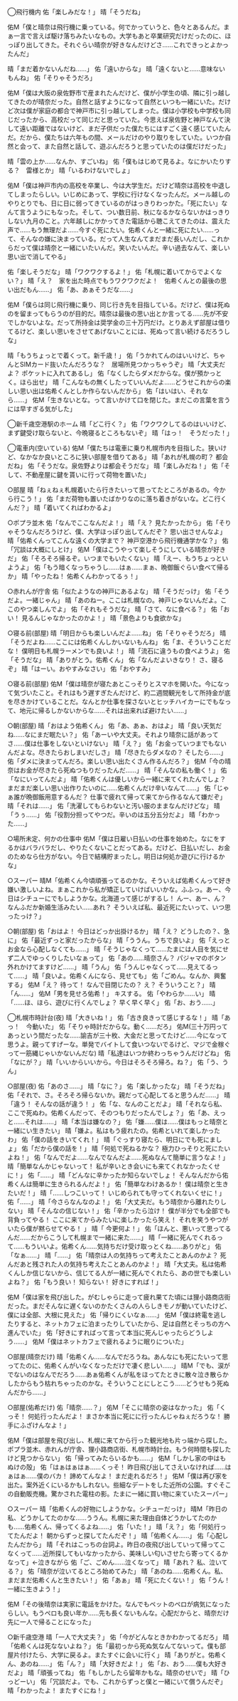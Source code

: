 ◯飛行機内
佑「楽しみだな！」
晴「そうだね」

佑M「僕と晴奈は飛行機に乗っている。何でかっていうと、色々とあるんだ。まぁ一言で言えば駆け落ちみたいなもの。大学もあと卒業研究だけだったのに、ほっぽり出してきた。それぐらい晴奈が好きなんだけどさ……これできっとよかったんだ」

晴「まだ着かないんだね……」
佑「遠いからな」
晴「遠くないと……意味ないもんね」
佑「そりゃそうだろ」

佑M「僕は大阪の泉佐野市で産まれたんだけど、僕が小学生の頃、隣に引っ越してきたのが晴奈だった。自然と話すようになって自然といつも一緒にいた。だけど次は僕が家庭の都合で神戸市に引っ越してしまった。僕は小学校も中学校も同じだったから、高校だって同じだと思っていた。今思えば泉佐野と神戸なんて決して遠い距離ではないけど、まだ子供だった僕たちにはすごく遠く感じていたんだ。だから、僕たちは六年もの間、メールだけのやり取りをしていた。いつか自然と会って、また自然と話して、遊ぶんだろうと思っていたのは僕だけだった」

晴「雲の上か……なんか、すごいね」
佑「僕もはじめて見るよ。なにかいたりする？　雷様とか」
晴「いるわけないでしょ」

佑M「僕は神戸市内の高校を卒業し、今は大学生だ。だけど晴奈は高校を中退してしまったらしい。いじめにあって、学校に行けなくなったんだ。メール越しのやりとりでも、日に日に弱ってきているのがはっきりわっかた。「死にたい」なんて言うようにもなった。そして、つい数日前、秋になるかならないかはっきりしない九月のこと。六年越しにかかってきた電話から聴こえてきたのは、震えた声で……もう無理だよ……今すぐ死にたい。佑希くんと一緒に死にたい……って、そんなの嫌に決まっている。だって人生なんてまだまだ長いんだし、これからだって僕は晴奈と一緒にいたいんだ。笑いたいんだ。辛い過去なんて、楽しい思い出で消してやる」

佑「楽しそうだな」
晴「ワクワクするよ！」
佑「札幌に着いてからでよくない？」
晴「え？　家を出た時点でもうワクワクだよ！　佑希くんとの最後の思い出だもん……」
佑「あ、あぁそうだな……」

佑M「僕らは同じ飛行機に乗り、同じ行き先を目指している。だけど、僕は死ぬのを留まってもらうのが目的だ。晴奈は最後の思い出とか言ってる……先が不安でしかないよな。だって所持金は奨学金の三十万円だけ。とりあえず部屋は借りてるけど、楽しい思いをさせてあげないことには、死ぬって言い続けるだろうしな」

晴「もうちょっとで着くって。新千歳！」
佑「うかれてんのはいいけど、ちゃんとSIMカード抜いたんだろうな？　居場所見つかっちゃうぞ」
晴「大丈夫だよ？ ポケットに入れてあるし」
佑「なくしたらダメだからな。僕が預かっとく。ほら出せ」
晴「こんなもの無くしたっていいんだよ……どうせこれからの楽しい思い出は佑希くんとしか作らないんだから」
佑「はいはい、それなら……」
佑M「生きないとな。って言いかけて口を閉じた。まだこの言葉を言うには早すぎる気がした」

◯新千歳空港駅のホーム
晴「どこ行く？」
佑「ワクワクしてるのはいいけど、まず鍵受け取らないと、今晩寝るところもないぞ」
晴「はっ！　そうだった！」

◯電車内(空いている)
佑M「僕たちは電車に乗り札幌市内を目指した。狭いけど、なかなか良いところに狭い部屋を借りてある」
晴「あれが札幌の町？ 都会だね」
佑「そうだな。泉佐野よりは都会そうだな」
晴「楽しみだね！」
佑「そして、不動産屋に鍵を貰いに行って荷物を置いた」

○部屋
晴「ねぇねぇ札幌着いたら行きたいって思ってたところがあるの。今から行こう！」
佑「まだ荷物も置いたばかりなのに落ち着きがないな。どこ行くんだ？」
晴「着いてくればわかるよ」

○ポプラ並木
佑「なんでここなんだよ！」
晴「え？ 見たかったから」
佑「そりゃそうなんだろうけど、僕、大学ほっぽり出してんだぞ？ 思い出させんなよ」
晴「佑希くんってこんな遠くの大学まで？ 神戸空港から飛行機通学かな？」
佑「冗談は大概にしとけ」
佑M「僕はこうやって楽しそうにしている晴奈が好きだ」
佑「そろそろ帰るぞ。いつまでもいたくない」
晴「えー、もうちょっといようよ」
佑「もう暗くなっちゃうし……はぁ……まぁ、晩御飯ぐらい食べて帰るか」
晴「やったね！ 佑希くんわかってるぅ！」

○赤れんが庁舎
佑「似たようなの神戸にあるよな」
晴「そうだっけ」
佑「そうだよ。一緒じゃん」
晴「あのねー。ここは札幌なの。神戸じゃないんだよ。ここのやつ楽しんでよ」
佑「それもそうだな」
晴「さて、なに食べる？」
佑「おい！ 見るんじゃなかったのかよ！」
晴「景色よりも食欲かな」

○寝る前(部屋)
晴「明日からも楽しいんだよ……ね」
佑「そりゃそうだろ」
晴「そうだよね……ここには佑希くんしかいないもんね」
佑「ま、そういうことだな！ 僕明日も札幌ラーメンでも良いよ！」
晴「流石に違うもの食べようよ」
佑「そうだな」
晴「ありがとう。佑希くん」
佑「なんだよいきなり！ さ、寝るぞ」
晴「はーい。おやすみなさい」
佑「おやすみ」

○寝る前(部屋)
佑M「僕は晴奈が寝たあとこっそりとスマホを開いた。今になって気づいたこと。それはもう遅すぎたんだけど、約二週間観光をして所持金が底を尽きかけていることだ。なんとか仕事を探さないとヒッチハイカーにでもなって、地元に帰るしかないからな……それは出来れば避けたい……」

○朝(部屋)
晴「おはよう佑希くん」
佑「あ、あぁ、おはよ」
晴「良い天気だね……なにまだ眠たい？」
佑「あーいや大丈夫。それより晴奈に話があってさ……僕は仕事をしないといけない」
晴「え？」
佑「お金っていつまでもないんだよな。尽きたらおしまいだしさ」
晴「尽きたらダメなの？ そしたら……」
佑「ダメに決まってんだろ。楽しい思い出たくさん作るんだろ？」
佑M「今の晴奈はお金が尽きたら死ぬつもりだったんだ……」
晴「そんなの私も働く！」
佑「なにいってんだよ」
晴「佑希くんは優しいから一緒に来てくれたんでしょ？ まだまだ楽しい思い出作りたいのに……佑希くんだけ辛いなんて……」
佑「じゃぁ誰が晩御飯用意するんだ？ 仕事で疲れて帰って来てから作るなんて嫌だぞ」
晴「それは……」
佑「洗濯してもらわないと汚い服のままなんだけどな」
晴「うぅ……」
佑「役割分担ってやつだ。辛いのは五分五分だよ」
晴「わかった……」

○場所未定、何かの仕事中
佑M「僕は日雇い日払いの仕事を始めた。なにをするかはバラバラだし、やりたくないことだってある。だけど、日払いだし、お金のためなら仕方がない。今日で結構貯まったし。明日は何処か遊びに行けるかな」

○スーパー
晴M「佑希くん今頃頑張ってるのかな。そういえば佑希くんって好き嫌い激しいよね。まぁこれから私が矯正していけばいいかな。ふふっ。あー、今日はシチューにでもしようかな。北海道って感じがするし！ んー、あー、ん？ なんふだか新婚生活みたい……あれ？ そういえば私、最近死にたいって、いつ思ったっけ？」

○朝(部屋)
佑「おはよ！ 今日はどっか出掛けるか」
晴「え？ どうしたの？、急に」
佑「最近ずっと家だったからな」
晴「ううん。うちで良いよ」
佑「えっとお金なら心配しなくても……」
晴「そうじゃなくって……たまには人目を気にせず二人でゆっくりしたいなぁって」
佑「あの……晴奈さん？ パジャマのボタン外れかけてますけど……」
晴「うん」
佑「うんじゃなくって……見えてるって……」
晴「良いよ。佑希くんになら、見せても」
佑「ごめん。なんか、興奮する」
佑M「え？ 待って！ なんで目閉じたの？ え？ そういうこと？」
晴「ん……」
佑M「男を見せろ佑希！」
キスする。
佑「やわらか……い」
晴「……ほ、ほら、遊びに行くんでしょ？ 早く早く早く」
佑「お、おう……」

◯札幌市時計台(夜)
晴「大きいね！」
佑「古き良きって感じするな！」
晴「あっ！　今動いた」
佑「そりゃ時計だからな。動く……だろ」
佑M(三十万円ってあっという間だったな……諭吉が三十枚、大金だと思ってたけど……今になって思うよ。親ってすげーな。単発でバイトして食いつないでるけど、マジで金稼ぐって一筋縄じゃいかないんだな)
晴「私達はいつか終わっちゃうんだけどね」
佑「なにが？」
晴「いいからいいから。今日はそろそろ帰ろ。ね？」
佑「う、うん」

○部屋(夜)
佑「あのさ……」
晴「なに？」
佑「楽しかったな」
晴「そうだね」
佑「それで、さ。そろそろ帰らないか。親だって心配してると思うんだ……」
晴「違う！ そんなの話が違う！ 」
佑「な、なんのことだよ」
晴「それなら私、ここで死ぬわ。佑希くんだって、そのつもりだったんでしょ？」
佑「あ、えっと……それは……」
晴「本当は嫌なの？」
佑「嫌……僕は……僕はもっと晴奈と一緒にい生きたい」
晴「嫌よ。私はもう疲れたの。佑希といれて楽しかったわ」
佑「僕の話をきいてくれ！」
晴「ぐっすり寝たら、明日にでも死にましょ」
佑「だから僕の話を！」
晴「何処で死ねるかな？ 極力ひっそりと死にたいよね！」
佑「なんでだよ……なんでなんだよ……死ぬなんて簡単に言うなよ！」
晴「簡単なんかじゃないって！ 私が辛いとき会いにも来てくれなかったくせに！」
佑「……」
晴「どんなに辛かったか知らないでしょ！ そんなんだから佑希くんは簡単に生きられるんだよ！」
佑「簡単なわけあるか！ 僕は晴奈と生きたいだ！」
晴「……しつこいって！ いじめられても守ってくれないくせに！」
佑「……」
晴「今さらなんなのよ！」
佑「大丈夫だ。もう晴奈から離れたりしない」
晴「そんなの信じない！」
佑「辛かったら泣け！ 僕が半分でも全部でも背負ってやる！ ここに来てからみたいに楽しかったら笑え！ それを笑うやつがいたら僕が黙らせてやる！ 」
晴「 今更何よ！」
佑「ほんと、悪いって思ってるんだ……だからこうして札幌まで一緒に来た……」
晴「一緒に死んでくれるって……もういいよ。佑希くん……気持ちだけ受け取っとくね……ありがと」
佑「なぁ……」
晴「……」
佑「晴奈は人の気持ちって考えたことあんのかよ？ 死んだあと残された人の気持ち考えたことあんのかよ！」
晴「大丈夫。私は佑希くんしか信じないから、信じてる人が一緒に死んでくれたら、あの世でも楽しいよね？」
佑「もう良い！ 知らない！ 好きにすれば！」

佑M「僕は家を飛び出した。がむしゃらに走って疲れ果てた頃には狸小路商店街だった。まだそんなに遅くないのかたくさんの人らしきモノが動いていたけど、僕には全部、大根に見えた」
佑「帰りにくいなぁ……」
佑M「僕は終電を逃したりすると、ネットカフェに泊まったりしていたから、足は自然とそっちの方へ進んでいた」
佑「好きにすればって言って本当に死んじゃったらどうしよう……」
佑M「僕はネットカフェで疲れるように眠りについた」

○部屋(晴奈だけ)
晴「佑希くん……なんでだろうね。あんなにも死にたいって思ってたのに、佑希くんがいなくなっただけで凄く悲しい……」
晴M「でも、涙がでないのはなんでだろう……あぁ佑希くんが私をほってたときに散々泣き散らかしたからもう枯れちゃったのかな。そういうことにしとこう……どうせもう死ぬんだから……」

○部屋(佑希だけ)
佑「晴奈……？」
佑M「そこに晴奈の姿はなかった」
佑「くっそ！ 何処行ったんだよ！ まさか本当に死にに行ったんじゃねぇだろうな！ 勝手にふざけんなよ！」

佑M「僕は部屋を飛び出し、札幌に来てから行った観光地も片っ端から探した。ポプラ並木、赤れんが庁舎、狸小路商店街、札幌市時計台。もう何時間も探したけど見つからない」
佑「帰ってみたらいるかも……」 
佑M「しかし家の中はもぬけの殻」
佑「はぁはぁはぁ……くっそ！ 昨日飛び出してさえいなければ……はぁはぁ……僕のバカ！ 諦めてんなよ！ まだ走れるだろ！」
佑M「僕は再び家を出た。案外近くにいるかもしれない。些細なデートをした近所の公園。すぐそこの自動販売機。驚かされた電柱の影。たまに一緒に買い物に来ていたスーパー」

○スーパー
晴「佑希くんの好物にしようかな。シチューだっけ」
晴M「昨日の私、どうかしてたのかな……ううん。札幌に来た理由自体どうかしてたのかも……佑希くん、帰ってくるよね……」
佑「いた！」
晴「え？」
佑「何処行ってたんだよ！ 朝からずっと探してたんだぞ！」
晴「佑希くん……」
佑「心配したんだから」
晴「それはこっちの台詞よ。昨日の夜飛び出していって帰ってこなくって……近所探してもいなかったから、美味しい匂いさせたら寄ってくるかなって」←泣きながら
佑「ご、ごめん……泣くなって」
晴「あれ？ 私、泣いてる？」
佑「晴奈が泣いてるところ始めてみた」
晴「あのね……佑希くん。私、まだまだ佑希くんと生きたい！」
佑「あぁ」
晴「死にたくない！」
佑「うん！ 一緒に生きよう！」

佑M「その後晴奈は実家に電話をかけた。なんでもペットのペロが病気になったらしい。もうペロも良い年か……先も長くないもんな。心配だからと、晴奈だけ先に一人で帰ることになった」

○新千歳空港
晴「一人で大丈夫？」
佑「今がどんなときかわかってるだろ」
晴「佑希くんは死なないよね？」
佑「最初っから死ぬ気なんてないって。僕も部屋片付けたら、大学に戻るよ。またすぐに会いに行く」
晴「ありがと。佑希くん、あのね……」
佑「ん？」
晴「大好きだよ！」
佑「お、おう……僕も大好きだよ」
晴「頑張ってね」
佑「もしかしたら留年かもな。晴奈のせいで」
晴「ひっどーい」
佑「冗談だよ。でも、これからずっと僕と一緒にいて償うんだぞ」
晴「わかったよ！ またすぐにね！」